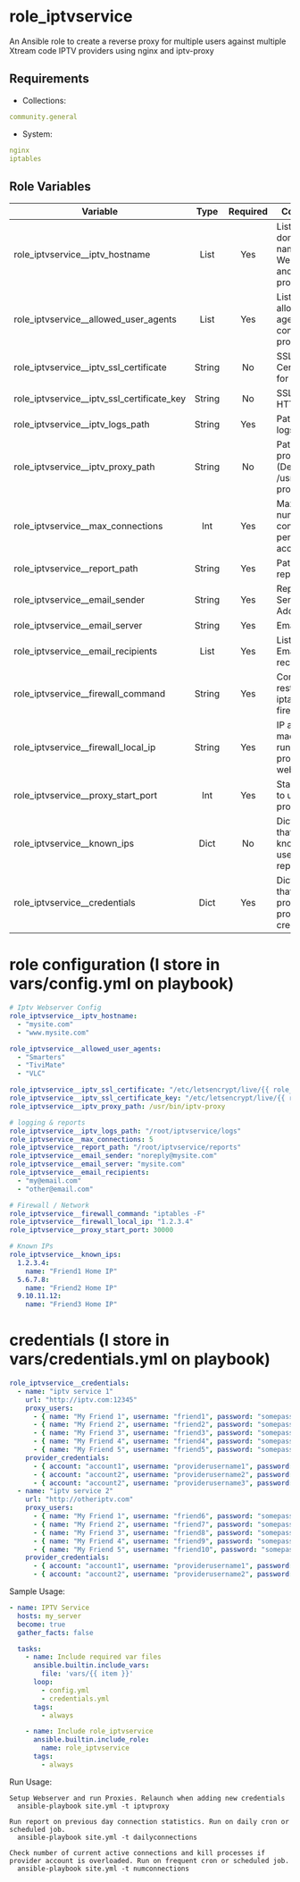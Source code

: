 # role_iptvservice
An Ansible role to create a reverse proxy for multiple users against multiple Xtream code IPTV providers using nginx and iptv-proxy

Requirements
------------

* Collections:

```yaml
community.general
```
* System:
```yaml
nginx
iptables
```

Role Variables
--------------

| Variable | Type | Required | Comments |
|-|:-:|:-:|-|
| role_iptvservice__iptv_hostname | List | Yes | List of domain names for Web Server and iptv-proxy |
| role_iptvservice__allowed_user_agents | List | Yes | List of allowed user agents to connect to proxy |
| role_iptvservice__iptv_ssl_certificate | String | No | SSL Certificate for HTTPS |
| role_iptvservice__iptv_ssl_certificate_key | String | No | SSL Key for HTTPS |
| role_iptvservice__iptv_logs_path | String | Yes | Path to store logs |
| role_iptvservice__iptv_proxy_path | String | No | Path to iptv-proxy (Defaults to /usr/bin/iptv-proxy) |
| role_iptvservice__max_connections | Int | Yes | Maximum number of connections per provider account |
| role_iptvservice__report_path | String | Yes | Path to store reports |
| role_iptvservice__email_sender | String | Yes | Report Sender Email Address |
| role_iptvservice__email_server | String | Yes | Email Server |
| role_iptvservice__email_recipients | List | Yes | List of report Email recipients |
| role_iptvservice__firewall_command | String | Yes | Command to restart iptables firewall |
| role_iptvservice__firewall_local_ip | String | Yes | IP address of machine running proxy and web server |
| role_iptvservice__proxy_start_port | Int | Yes | Starting port to use for proxies |
| role_iptvservice__known_ips | Dict | No | Dictionary that defines known proxy user IPs for report |
| role_iptvservice__credentials | Dict | Yes | Dictionary that defines proxy and provider credentials |

# role configuration (I store in vars/config.yml on playbook)
```yaml
# Iptv Webserver Config
role_iptvservice__iptv_hostname:
  - "mysite.com"
  - "www.mysite.com"

role_iptvservice__allowed_user_agents:
  - "Smarters"
  - "TiviMate"
  - "VLC"

role_iptvservice__iptv_ssl_certificate: "/etc/letsencrypt/live/{{ role_iptvservice__iptv_hostname | first }}/fullchain.pem"
role_iptvservice__iptv_ssl_certificate_key: "/etc/letsencrypt/live/{{ role_iptvservice__iptv_hostname | first }}/privkey.pem"
role_iptvservice__iptv_proxy_path: /usr/bin/iptv-proxy

# logging & reports
role_iptvservice__iptv_logs_path: "/root/iptvservice/logs"
role_iptvservice__max_connections: 5
role_iptvservice__report_path: "/root/iptvservice/reports"
role_iptvservice__email_sender: "noreply@mysite.com"
role_iptvservice__email_server: "mysite.com"
role_iptvservice__email_recipients:
  - "my@email.com"
  - "other@email.com"

# Firewall / Network
role_iptvservice__firewall_command: "iptables -F"
role_iptvservice__firewall_local_ip: "1.2.3.4"
role_iptvservice__proxy_start_port: 30000

# Known IPs
role_iptvservice__known_ips:
  1.2.3.4:
    name: "Friend1 Home IP"
  5.6.7.8:
    name: "Friend2 Home IP"
  9.10.11.12:
    name: "Friend3 Home IP"
```
# credentials (I store in vars/credentials.yml on playbook)
```yaml
role_iptvservice__credentials:
  - name: "iptv service 1"
    url: "http://iptv.com:12345"
    proxy_users:
      - { name: "My Friend 1", username: "friend1", password: "somepassword" }
      - { name: "My Friend 2", username: "friend2", password: "somepassword" }
      - { name: "My Friend 3", username: "friend3", password: "somepassword" }
      - { name: "My Friend 4", username: "friend4", password: "somepassword" }
      - { name: "My Friend 5", username: "friend5", password: "somepassword" }
    provider_credentials:
      - { account: "account1", username: "providerusername1", password: "providerpassword1" }
      - { account: "account2", username: "providerusername2", password: "providerpassword2" }
      - { account: "account2", username: "providerusername3", password: "providerpassword3" }
  - name: "iptv service 2"
    url: "http://otheriptv.com"
    proxy_users:
      - { name: "My Friend 1", username: "friend6", password: "somepassword" }
      - { name: "My Friend 2", username: "friend7", password: "somepassword" }
      - { name: "My Friend 3", username: "friend8", password: "somepassword" }
      - { name: "My Friend 4", username: "friend9", password: "somepassword" }
      - { name: "My Friend 5", username: "friend10", password: "somepassword" }
    provider_credentials:
      - { account: "account1", username: "providerusername1", password: "providerpassword1" }
      - { account: "account2", username: "providerusername2", password: "providerpassword2" }
```

Sample Usage:
```yaml
- name: IPTV Service
  hosts: my_server
  become: true
  gather_facts: false

  tasks:
    - name: Include required var files
      ansible.builtin.include_vars:
        file: 'vars/{{ item }}'
      loop:
        - config.yml
        - credentials.yml
      tags:
        - always

    - name: Include role_iptvservice
      ansible.builtin.include_role:
        name: role_iptvservice
      tags:
        - always
```

Run Usage:
```
Setup Webserver and run Proxies. Relaunch when adding new credentials
  ansible-playbook site.yml -t iptvproxy

Run report on previous day connection statistics. Run on daily cron or scheduled job.
  ansible-playbook site.yml -t dailyconnections

Check number of current active connections and kill processes if provider account is overloaded. Run on frequent cron or scheduled job.
  ansible-playbook site.yml -t numconnections
```